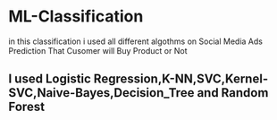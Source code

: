 # ML-Classification
in this classification i used all different algothms on Social Media Ads Prediction That Cusomer will Buy Product or Not

## I used Logistic Regression,K-NN,SVC,Kernel-SVC,Naive-Bayes,Decision_Tree and Random Forest
